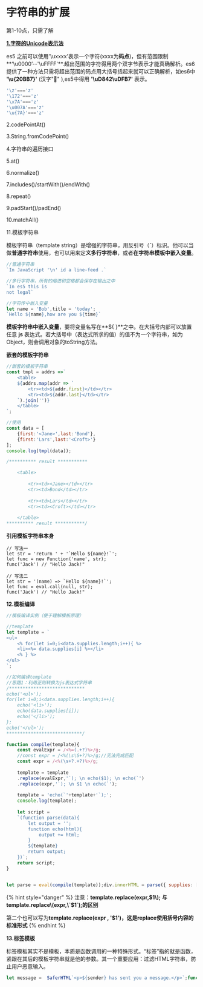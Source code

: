 # 字符串的扩展

第1-10点，只需了解

[**1.字符的Unicode表示法**](http://es6.ruanyifeng.com/#docs/string#%E5%AD%97%E7%AC%A6%E7%9A%84-Unicode-%E8%A1%A8%E7%A4%BA%E6%B3%95)

es5 之前可以使用'\uxxxx'表示一个字符\(xxxx为**码点**\)，但有范围限制**‘\u0000’--'\uFFFF'**.超出范围的字符得用两个双字节表示才能真确解析。es6提供了一种方法只需将超出范围的码点用大括号括起来就可以正确解析，如es6中 **'\u{20BB7}'** \(汉字"𐮷" \),es5中得用 **'\uD842\uDFB7'** 表示。

```javascript
'\z'==='z'
'\172'==='z'
'\x7A'==='z'
'\u007A'==='z'
'\u{7A}'==='z'
```

2.codePointAt\(\)

3.String.fromCodePoint\(\)

4.字符串的遍历接口

5.at\(\)

6.normalize\(\)

7.includes\(\)/startWith\(\)/endWith\(\)

8.repeat\(\)

9.padStart\(\)/padEnd\(\)

10.matchAll\(\)

11.模板字符串

模板字符串（template string）是增强的字符串，用反引号（**\`**）标识。他可以当做**普通字符串**使用，也可以用来定**义多行字符串**，或者**在字符串模板中嵌入变量**。

```javascript
//普通字符串
`In JavaScript '\n' id a line-feed .`

//多行字符串，所有的缩进和空格都会保存在输出之中
`In es5 this is 
not legal`

//字符传中嵌入变量
let name = 'Bob',title = 'today';
`Hello ${name},how are you ${time}`  


```

**模板字符串中嵌入变量**，要将变量名写在**${ }**之中。在大括号内部可以放置任意 **js** 表达式。若大括号中（表达式所求的值）的值不为一个字符串，如为Object，则会调用对象的toString方法。

**嵌套的模板字符串**

```javascript
//嵌套的模板字符串
const tmpl = addrs =>`
    <table>
    ${addrs.map(addr => `
        <tr><td>${addr.first}</td></tr>
        <tr><td>${addr.last}</td></tr>
    `).join('')}
    </table>
`;

//使用
const data = [
    {first:'<Jane>',last:'Bond'},
    {first:'Lars',last:'<Croft>'}
];
console.log(tmpl(data));

/********** result ***********

    <table>
    
        <tr><td><Jane></td></tr>
        <tr><td>Bond</td></tr>
    
        <tr><td>Lars</td></tr>
        <tr><td><Croft></td></tr>
    
    </table>
********** result ***********/
```

**引用模板字符串本身**

```text
// 写法一
let str = 'return ' + '`Hello ${name}!`';
let func = new Function('name', str);
func('Jack') // "Hello Jack!"

// 写法二
let str = '(name) => `Hello ${name}!`';
let func = eval.call(null, str);
func('Jack') // "Hello Jack!"
```

**12.模板编译**

```javascript
//模板编译实例（便于理解模板原理）

//template
let template = `
<ul>
    <% for(let i=0;i<data.supplies.length;i++){ %>
    <li><%= data.supplies[i] %></li>
    <% } %>
</ul>
`;

//如何编译template
//思路1：利用正则转换为js表达式字符串
/****************************
echo('<ul>');
for(let i=0;i<data.supplies.length;i++){
    echo('<li>');
    echo(data.supplies[i]);
    echo('</li>');
};
echo('</ul>');
****************************/

function compile(template){
    const evalExpr = /<%=(.+?)%>/g;
    //const expr = /<%(\s\S+?)%>/g;//无法完成匹配
    const expr = /<%(\s+?.+?)%>/g;
    
    template = template
    .replace(evalExpr,'`); \n echo($1); \n echo(`')
    .replace(expr,'`); \n $1 \n echo(`');
    
    template = 'echo(`'+template+'`);';
    console.log(template);
    
    let script =
    `(function parse(data){
        let output = '';
        function echo(html){
            output += html;
        }
        ${template}
        return output;
    })`;
    return script;
}


let parse = eval(compile(template));div.innerHTML = parse({ supplies: [ "broom", "mop", "cleaner" ] });
```

{% hint style="danger" %}
注意：**template.replace\(expr,$1\);  与  template.replace\(expr,\`$1\`\);的区别**

第二个也可以写为**template.replace\(expr , '$1'\)，这是replace使用括号内容的标准形式**
{% endhint %}

**13.标签模板**

标签模板其实不是模板，本质是函数调用的一种特殊形式。“标签”指的就是函数，紧跟在其后的模板字符串就是他的参数。其一个重要应用：过滤HTML字符串，防止用户恶意输入。

```javascript
let message =  SaferHTML`<p>${sender} has sent you a message.</p>`;function SaferHTML(templateData) {  let s = templateData[0];  for (let i = 1; i < arguments.length; i++) {    let arg = String(arguments[i]);    // Escape special characters in the substitution.    s += arg.replace(/&/g, "&amp;")            .replace(/</g, "&lt;")            .replace(/>/g, "&gt;");    // Don't escape special characters in the template.    s += templateData[i];  }  return s;}
```

